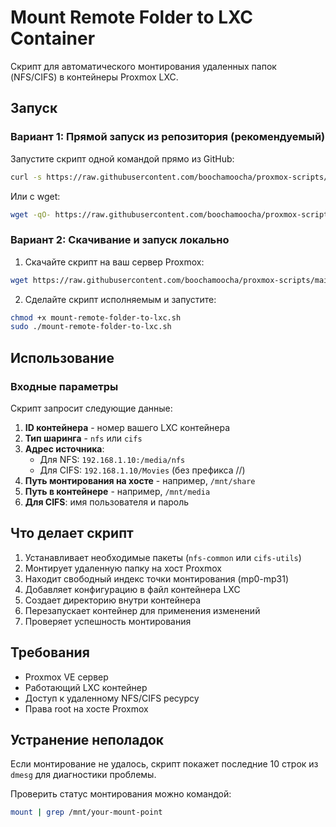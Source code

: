 # Mount Remote Folder to LXC Container

Скрипт для автоматического монтирования удаленных папок (NFS/CIFS) в контейнеры Proxmox LXC.

## Запуск

### Вариант 1: Прямой запуск из репозитория (рекомендуемый)

Запустите скрипт одной командой прямо из GitHub:

```bash
curl -s https://raw.githubusercontent.com/boochamoocha/proxmox-scripts/main/mount-remote-folder-to-lxc/mount-remote-folder-to-lxc.sh | bash
```

Или с wget:
```bash
wget -qO- https://raw.githubusercontent.com/boochamoocha/proxmox-scripts/main/mount-remote-folder-to-lxc/mount-remote-folder-to-lxc.sh | bash
```

### Вариант 2: Скачивание и запуск локально

1. Скачайте скрипт на ваш сервер Proxmox:
```bash
wget https://raw.githubusercontent.com/boochamoocha/proxmox-scripts/main/mount-remote-folder-to-lxc/mount-remote-folder-to-lxc.sh
```

2. Сделайте скрипт исполняемым и запустите:
```bash
chmod +x mount-remote-folder-to-lxc.sh
sudo ./mount-remote-folder-to-lxc.sh
```

## Использование

### Входные параметры

Скрипт запросит следующие данные:

1. **ID контейнера** - номер вашего LXC контейнера
2. **Тип шаринга** - `nfs` или `cifs`
3. **Адрес источника**:
   - Для NFS: `192.168.1.10:/media/nfs`
   - Для CIFS: `192.168.1.10/Movies` (без префикса //)
4. **Путь монтирования на хосте** - например, `/mnt/share`
5. **Путь в контейнере** - например, `/mnt/media`
6. **Для CIFS**: имя пользователя и пароль

## Что делает скрипт

1. Устанавливает необходимые пакеты (`nfs-common` или `cifs-utils`)
2. Монтирует удаленную папку на хост Proxmox
3. Находит свободный индекс точки монтирования (mp0-mp31)
4. Добавляет конфигурацию в файл контейнера LXC
5. Создает директорию внутри контейнера
6. Перезапускает контейнер для применения изменений
7. Проверяет успешность монтирования

## Требования

- Proxmox VE сервер
- Работающий LXC контейнер
- Доступ к удаленному NFS/CIFS ресурсу
- Права root на хосте Proxmox

## Устранение неполадок

Если монтирование не удалось, скрипт покажет последние 10 строк из `dmesg` для диагностики проблемы.

Проверить статус монтирования можно командой:
```bash
mount | grep /mnt/your-mount-point
```